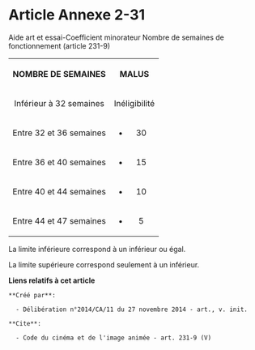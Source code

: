# Article Annexe 2-31

Aide art et essai-Coefficient minorateur Nombre de semaines de fonctionnement (article 231-9) 

<table>
  <tbody>
    <tr>
      <th>

NOMBRE DE SEMAINES </th>
      <th>

MALUS </th>
    </tr>
    <tr>
      <td valign="middle" align="center">

Inférieur à 32 semaines </td>
      <td align="center" valign="middle">

Inéligibilité </td>
    </tr>
    <tr>
      <td valign="middle" align="center">

Entre 32 et 36 semaines</td>
      <td valign="middle" align="center">

- 30 </td>
    </tr>
    <tr>
      <td valign="middle" align="center">

Entre 36 et 40 semaines</td>
      <td align="center" valign="middle">

- 15 </td>
    </tr>
    <tr>
      <td valign="middle" align="center">

Entre 40 et 44 semaines</td>
      <td valign="middle" align="center">

- 10 </td>
    </tr>
    <tr>
      <td align="center" valign="middle">

Entre 44 et 47 semaines</td>
      <td valign="middle" align="center">

- 5 </td>
    </tr>
  </tbody>
</table>

La limite inférieure correspond à un inférieur ou égal. 

La limite supérieure correspond seulement à un inférieur.

**Liens relatifs à cet article**

	**Créé par**:

	  - Délibération n°2014/CA/11 du 27 novembre 2014 - art., v. init.

	**Cite**:

	  - Code du cinéma et de l'image animée - art. 231-9 (V)
